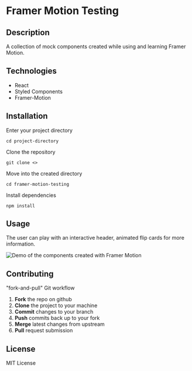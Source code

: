 # Framer Motion Testing

## Description

A collection of mock components created while using and learning Framer Motion.

## Technologies

- React
- Styled Components
- Framer-Motion

## Installation

Enter your project directory

`cd project-directory`

Clone the repository

`git clone <>`

Move into the created directory

`cd framer-motion-testing`

Install dependencies

`npm install`

## Usage

The user can play with an interactive header, animated flip cards for more information.

![Demo of the components created with Framer Motion](https://media.giphy.com/media/7uIX7O4jHxnazGMt0e/giphy.gif)

## Contributing

"fork-and-pull" Git workflow

1. **Fork** the repo on github
2. **Clone** the project to your machine
3. **Commit** changes to your branch
4. **Push** commits back up to your fork
5. **Merge** latest changes from upstream
6. **Pull** request submission

## License

MIT License
